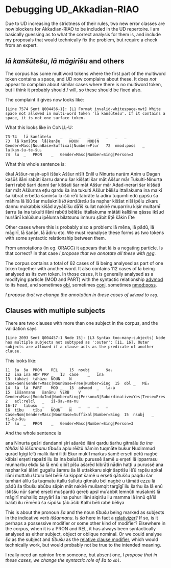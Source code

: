 # Debugging UD_Akkadian-RIAO

Due to UD increasing the strictness of their rules, two new error classes are now blockers for Akkadian-RIAO to be included in the UD repertoire. I am basically guessing as to what the correct analysis for them is, and include my proposals that would technically fix the problem, but require a check from an expert.

## _lā kanšūtešu_, _lā māgirīšu_ and others

The corpus has some multiword tokens where the first part of the multiword token contains a space, and UD now complains about these. It does _not_ appear to complain about similar cases where there is no multiword token, but I think it probably should / will, so these should be fixed also.

The complaint it gives now looks like:

```
[Line 7574 Sent Q004456-1]: [L1 Format invalid-whitespace-mwt] White space not allowed in multi-word token 'lā kanšūtešu'. If it contains a space, it is not one surface token.
```

What this looks like in CoNLL-U:


```
73-74	lā kanšūtešu	_	_	_	_	_	_	_	_
73	lā kanšūte	lā|kanšu	NOUN	MOD|N	Gender=Masc|NounBase=Suffixal|Number=Plur	72	nmod:poss	_	la|kan-šu-te-šu₂
74	šu	_	PRON	_	Gender=Masc|Number=Sing|Person=3	
```

What this whole sentence is:

ēkal Aššur-naṣir-apli iššak Aššur nišīt Enlil u Ninurta narām Anim u Dagan kašūš ilāni rabûti šarru dannu šar kiššati šar māt Aššur mār Tukulti-Ninurta šarri rabê šarri danni šar kiššati šar māt Aššur mār Adad-nerari šar kiššati šar māt Aššurma eṭlu qardu ša ina tukulti Aššur bēlišu ittallakuma ina malkī ša kibrāt erbetta šāninšu lā īšû rēʾû tabrâte lā ādiru tuqumti edû gapšu ša māhira lā īšû šar mušakniš *lā kanšūtešu* ša naphar kiššat nišī ipēlu zikaru dannu mukabbis kišād ayyābīšu dāʾiš kullat nakirē muparriru kiṣir multarhī šarru ša ina tukulti ilāni rabûti bēlēšu ittallakuma mātāti kalîšina qāssu ikšud huršānī kalûšunu ipēluma bilatsunu imhuru ṣābit līṭē šākin līte

Other cases where this is probably also a problem: lā mēna, lā pādû, lā māgirī, lā šanān, lā ādiru etc. We must reanalyse these forms as two tokens with some syntactic relationship between them.

From annotations (in eg. ORACC) it appears that lā is a negating particle. Is that correct? In that case *I propose that we annotate all these with [neg](https://universaldependencies.org/docs/u/dep/neg.html)*.

The corpus contains a total of 62 cases of lā being analysed as part of one token together with another word. It also contains 112 cases of lā being analysed as its own token. In those cases, it is generally analysed as a modifying particle (MOD and PART) with the syntactic relationship [advmod](https://universaldependencies.org/u/dep/advmod.html) to its head, and sometimes [obl](https://universaldependencies.org/u/dep/obl.html), sometimes [conj](https://universaldependencies.org/u/dep/conj.html), sometimes [nmod:poss](https://universaldependencies.org/u/dep/nmod-poss.html).

*I propose that we change the annotation in these cases of `advmod` to `neg`.*

## Clauses with multiple subjects

There are two clauses with more than one subject in the corpus, and the validation says

```
[Line 2093 Sent Q004457-1 Node 15]: [L3 Syntax too-many-subjects] Node has multiple subjects not subtyped as ':outer': [11, 16]. Outer subjects are allowed if a clause acts as the predicate of another clause.
```

This looks like:

```
11	ša	ša	PRON	REL	_	15	nsubj	_	ša₂
12	ina	ina	ADP	PRP	_	13	case	_	ina
13	tāhāzi	tāhāzu	NOUN	N	Case=Gen|Gender=Masc|NounBase=Free|Number=Sing	15	obl	_	ME₃
14	lā	lā	PART	MOD	_	15	advmod	_	la-a
15	iššannanu	šanānu	VERB	V	Gender=Masc|Mood=Ind|Number=Sing|Person=3|Subordinative=Yes|Tense=Pres|VerbForm=Fin|VerbStem=N	2	acl:relcl	_	iš-ša₂-na-nu
16-17	tībušu	_	_	_	_	_	_	_	_
16	tību	tību	NOUN	N	Case=Nom|Gender=Masc|NounBase=Suffixal|Number=Sing	15	nsubj	_	ti-bu-šu₂
17	šu	_	PRON	_	Gender=Masc|Number=Sing|Person=3	
```

And the whole sentence is


ana Ninurta gešri dandanni ṣīri ašarēd ilāni qardu šarhu gitmālu *ša ina tāhāzi lā iššannanu tībušu* aplu rēštû hāmim tuqmāte bukur Nudimmud qurād Igigi lēʾû malik ilāni ilitti Ekur mukīl markas šamê erṣeti pētû nagbē kābisi erṣeti rapašti ilu ša ina baluššu purussê šamê u erṣeti lā ipparrasu munnarbu ekdu ša lā enû qibīt pîšu ašarēd kibrāti nādin haṭṭi u purussê ana naphar kal ālāni gugallu šamru ša lā uttakkaru siqir šaptišu lēʾû rapšu apkal ilāni muttallu Utulu bēl bēlē ša kippat šamê u erṣeti qātuššu paqdu šar tamhāri ālilu ša tuqmatu ītallu šulluṭu gitmālu bēl nagbē u tâmāti ezzu lā pādû ša tībušu abūbu sāpin māt nakirē mušamqit targīgī ilu šarhu ša lā enû ištiššu nūr šamê erṣeti mušpardû qereb apsî muʾabbit lemnūti mušakniš lā māgirī muhalliq zayyārī ša ina puhur ilāni siqiršu ilu mamma lā innû qā’iš balāṭi ilu rēmēnû ša sīpûšu ṭāb āšib Kalhi bēli rabê bēliya


This is about the pronoun _ša_ and the noun _tībušu_ being marked as subjects in the indicative verb _iššannanu_. Is _ša_ here in fact a [relativizer](https://universaldependencies.org/workgroups/newdoc/relative_clauses.html)? If so, is it perhaps a possessive modifier or some other kind of modifier? Elsewhere in the corpus, when it is a PRON and REL, it has always been syntactically analysed as either subject, object or oblique nominal. Or we could analyse _ša_ as the subject and _tībušu_ as the [relative clause modifier](https://universaldependencies.org/u/dep/acl-relcl.html), which would technically work, but would probably not be true to the intended meaning.

I really need an opinion from someone, but absent one, *I propose that in these cases, we change the syntactic role of _ša_ to `obl`*.

